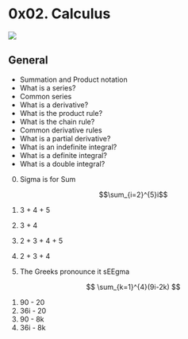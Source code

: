 # 0x02. Calculus

![](https://github.com/paurbano/holbertonschool-machine_learning/tree/master/images/calculus.jpg)

## General
* Summation and Product notation
* What is a series?
* Common series
* What is a derivative?
* What is the product rule?
* What is the chain rule?
* Common derivative rules
* What is a partial derivative?
* What is an indefinite integral?
* What is a definite integral?
* What is a double integral?

0. Sigma is for Sum

$$\sum_{i=2}^{5}i$$

1. 3 + 4 + 5
2. 3 + 4
3. 2 + 3 + 4 + 5
4. 2 + 3 + 4

1. The Greeks pronounce it sEEgma

$$ \sum_{k=1}^{4}(9i-2k) $$

1. 90 - 20
2. 36i - 20
3. 90 - 8k
4. 36i - 8k


